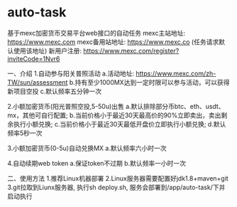 # auto-task
基于mexc加密货币交易平台web接口的自动任务
mexc主站地址: https://www.mexc.com
mexc备用站地址: https://www.mexc.co (任务请求默认使用该地址)
新用户注册: https://www.mexc.com/register?inviteCode=1Nvr6

一、介绍
1.自动参与阳关普照活动
a.活动地址: https://www.mexc.com/zh-TW/sun/assessment
b.持有至少1000MX达到一定时限可以参与活动，可以获得新项目空投
c.默认频率五分钟一次

2.小额加密货币(阳光普照空投,5-50u)出售
a.默认排除部分币btc、eth、usdt、mx，其他可自行配置;
b.当前价格小于最近30天最高价的90%立即卖出，卖出剩余执行小额兑换;
c.当前价格小于最近30天最低开盘价立即执行小额兑换;
d.默认频率5秒一次

3.小额加密货币(0-5u)自动兑换MX
a.默认频率六小时一次

4.自动续期web token
a.保证token不过期
b.默认频率一小时一次

二、使用方法
1.推荐Linux机器部署
2.Linux服务器需要配置好jdk1.8+maven+git
3.git拉取到Liunx服务器, 执行sh deploy.sh, 服务会部署到/app/auto-task/下并启动执行
